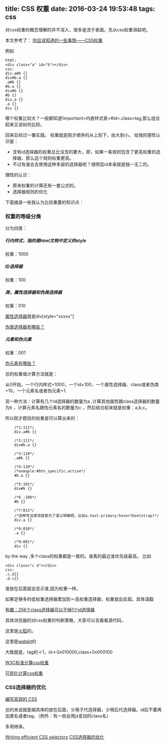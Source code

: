 title: CSS 权重
date: 2016-03-24 19:53:48
tags: css
---

对css权重的概念理解的并不深入，很多是流于表面。先从css权重讲起吧。

本文参考了：
[你应该知道的一些事情——CSS权重](http://www.w3cplus.com/css/css-specificity-things-you-should-know.html)

<!--more-->
例如
```
html:
<div class="a" id="b"></div>
css:
div.a#b {}
div#b.a {}
.a#b {}
#b.a {}
div#b {}
#b {}
div.a {}
.a {}
div {}
```
哪个权重比较大？一般都知道!important>内嵌样式表>#id>.class>tag,那么组合起来又该如何比较。

回来后经过一番实践。
权重就是刚才顺序的从上到下，由大到小。
给我的感性认识是：

* 含有id选择器的权重总比没含的要大，即，如果一条规则包含了更高权重的选择器，那么这个规则权重更高。
* 不过有谁会去使用这种多层的选择器呢？很明显id本来就是独一无二的。

理性的认识：

* 原来权重的计算还有一套公式的。
* 选择器规则的优化

下面摘录一些我认为比较重要的知识点：

### 权重的等级分类

分为四类：

##### 行内样式，指的是html文档中定义的style

权重：1000

##### ID选择器

权重：100

##### 类，属性选择器和伪类选择器

权重：010

[属性选择器](http://www.w3cplus.com/css3/attribute-selectors)就是div[style="xxxxx"]


[伪类选择器有哪些？](http://www.w3cplus.com/css3/pseudo-class-selector)

##### 元素和伪元素

权重：001


[伪元素有哪些？](http://www.w3cplus.com/css3/pseudo-class-selector)


总的权重值计算方法就是：

从0开始，一个行内样式+1000，一个id+100，一个属性选择器、class或者伪类+10，一个元素名或者伪元素+1.

另一种方法：计算有几个id选择器的数量为a ,计算其他属性跟class选择器的数量为b ，计算元素名跟伪元素名的数量为c ，然后结合起来就是权重：a,b,c。

所以刚才题目的权重是可以算出来的：

```
	/*1:111*/ 
    div.a#b {}

    /*2:111*/
    div#b.a {}

    /*3:110*/
    .a#b {}

    /*4:110*/
    /*exmaple:#btn_specific.active*/
    #b.a {}

    /*5:101*/
    div#b {}

    /*6 :100*/
    #b {}

    /*7:011*/
    /*这种写法感觉就是为了语义明确把，比如a.text-primary:hover(bootstrap)*/
    div.a {}

    /*8:010*/
    .a {}

    /*9:001*/
    div {}
```

by the way ,多个class的权重都是一致的。谁离的最近谁优先级最高。
比如
```
<div class="c d"></div>
css:
.c.d{}
.d.c{}
```
谁放在后面就会显示谁,因为权重一样。

如果足够多的低权重选择器累加到＝高权重选择器，权重就会反超。具体请戳

[有趣：256个class选择器可以干掉1个id选择器](http://www.zhangxinxu.com/wordpress/2012/08/256-class-selector-beat-id-selector/)

具体浏览器的对css权重的判断策略，大家可以去看看源代码。

这里是[火狐](http://hg.mozilla.org/mozilla-central/file/tip/layout/style/StyleRule.cpp#l479)的。

这里是[webkit](http://trac.webkit.org/browser/trunk/Source/WebCore/css/CSSSelector.cpp?rev=81845#L63)的

大致就是，tag的＋1，id＋0x010000,class+0x000100

[W3C标准计算css权重](https://www.w3.org/TR/css3-selectors/#specificity) 

[可视化计算css权重](https://specificity.keegan.st/)


### CSS选择器的优化

[编写高效的 CSS](https://developer.mozilla.org/zh-CN/docs/Web/Guide/CSS/Writing_efficient_CSS)

总的来说就是越具体的放在后面，少用子代选择器，少用后代选择器。id后不要再加类名或者tag，（例外：有一些会用js变动的class名）

多用继承。

[Writing efficient CSS selectors](http://csswizardry.com/2011/09/writing-efficient-css-selectors/)
[CSS选择器的优化](http://www.w3cplus.com/css/css-selector-performance)